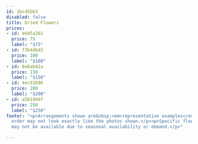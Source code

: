 ```yaml
---
id: 1bc45bb3
disabled: false
title: Dried Flowers
prices:
- id: e6d5a261
  price: 75
  label: "$75"
- id: f3b4dbd3
  price: 100
  label: "$100"
- id: 6e6ab42a
  price: 150
  label: "$150"
- id: 4ec91b96
  price: 200
  label: "$200"
- id: a5819d4f
  price: 250
  label: "$250"
footer: "<p>Arrangements shown are&nbsp;<em>representative examples</em>&nbsp;only.</p><p>Your
  order may not look exactly like the photos shown.</p><p>Specific flowers and colours
  may not be available due to seasonal availability or demand.</p>"

---
```

